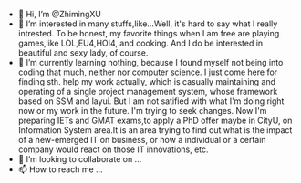- 👋 Hi, I’m @ZhimingXU
- 👀 I’m interested in many stuffs,like...Well, it's hard to say what I really intrested. 
To be honest, my favorite things when I am free are playing games,like LOL,EU4,HOI4, and cooking. And I do be interested in beautiful and sexy lady, of course.
- 🌱 I’m currently learning nothing, because I found myself not being into coding that much, neither nor computer science.
I just come here for finding sth. help my work actually, which is casually maintaining and operating of a single project management system, whose framework based on SSM and layui.
But I am not satified with what I'm doing right now or my work in the future. I'm trying to seek changes. Now I'm preparing IETs and GMAT exams,to apply a PhD offer maybe in CityU,
on Information System area.It is an area trying to find out what is the impact of a new-emerged IT on business, 
or how a individual or a certain company would react on those IT innovations, etc.
- 💞️ I’m looking to collaborate on ...
- 📫 How to reach me ...

<!---
ZhimingXUXJTU/ZhimingXUXJTU is a ✨ special ✨ repository because its `README.md` (this file) appears on your GitHub profile.
You can click the Preview link to take a look at your changes.
--->
